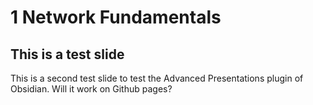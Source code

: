 # 1 Network Fundamentals

This is a test slide
---
This is a second test slide to test the Advanced Presentations plugin of Obsidian. Will it work on Github pages?
